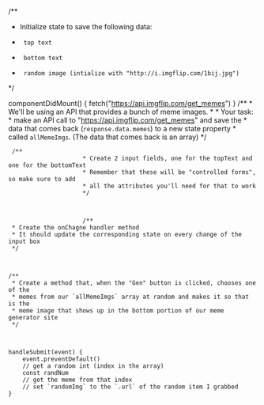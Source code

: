 /**
 * Initialize state to save the following data:
 *      top text
 *      bottom text
 *      random image (intialize with "http://i.imgflip.com/1bij.jpg")
 */



componentDidMount() {
        fetch("https://api.imgflip.com/get_memes")
    }
    /**
     * We'll be using an API that provides a bunch of meme images.
     * 
     * Your task:
     * make an API call to "https://api.imgflip.com/get_memes" and save the 
     * data that comes back (`response.data.memes`) to a new state property
     * called `allMemeImgs`. (The data that comes back is an array)
     */
    
    
    
     /**
                         * Create 2 input fields, one for the topText and one for the bottomText
                         * Remember that these will be "controlled forms", so make sure to add
                         * all the attributes you'll need for that to work
                         */
                         
                         
                         
                         /**
     * Create the onChagne handler method
     * It should update the corresponding state on every change of the input box
     */
    
    
    
    /**
     * Create a method that, when the "Gen" button is clicked, chooses one of the
     * memes from our `allMemeImgs` array at random and makes it so that is the
     * meme image that shows up in the bottom portion of our meme generator site
     */
    
    
    
    handleSubmit(event) {
        event.preventDefault()
        // get a random int (index in the array)
        const randNum
        // get the meme from that index
        // set `randomImg` to the `.url` of the random item I grabbed
    }
    